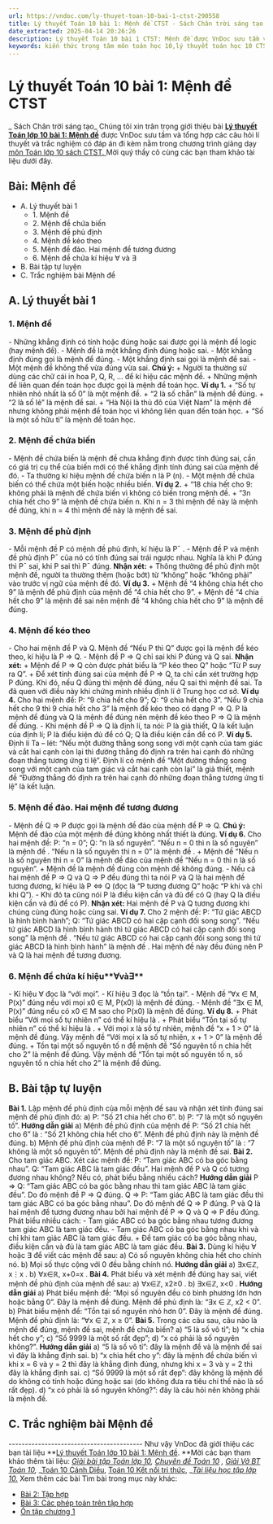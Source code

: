 ```yaml
---
url: https://vndoc.com/ly-thuyet-toan-10-bai-1-ctst-290558
title: Lý thuyết Toán 10 bài 1: Mệnh đề CTST - Sách Chân trời sáng tạo - VnDoc.com
date_extracted: 2025-04-14 20:26:26
description: Lý thuyết Toán 10 bài 1 CTST: Mệnh đề được VnDoc sưu tầm và giới thiệu  để tham khảo chuẩn bị cho bài giảng học kì mới sắp tới đây của mình.
keywords: kiến thức trọng tâm môn toán học 10,lý thuyết toán học 10 CTST,Toán lớp 10,ôn tập lý thuyết toán lớp 10,lý thuyết môn toán 10,lý thuyết toán 10 CTST,Lý thuyết môn toán 10 bài 1,Mệnh đề,trắc nghiệm toán 10 CTST,Lý thuyết toán 10 bài 1 CTST,trắc nghiệm bài Mệnh đề
---
```


# Lý thuyết Toán 10 bài 1: Mệnh đề CTST
 _ Sách Chân trời sáng tạo_
Chúng tôi xin trân trọng giới thiệu bài **[Lý thuyết Toán lớp 10 bài 1: Mệnh đề](<https://vndoc.com/ly-thuyet-toan-10-bai-1-ctst-290558>)** được VnDoc sưu tầm và tổng hợp các câu hỏi lí thuyết và trắc nghiệm có đáp án đi kèm nằm trong chương trình giảng dạy [môn Toán lớp 10 sách CTST. ](<https://vndoc.com/toan-10-chan-troi-sang-tao-tap1>)Mời quý thầy cô cùng các bạn tham khảo tài liệu dưới đây.
## Bài: Mệnh đề
  * A. Lý thuyết bài 1
    * 1\. Mệnh đề
    * 2\. Mệnh đề chứa biến
    * 3\. Mệnh đề phủ định 
    * 4\. Mệnh đề kéo theo
    * 5\. Mệnh đề đảo. Hai mệnh đề tương đương
    * 6\. Mệnh đề chứa kí hiệu ∀ và ∃
  * B. Bài tập tự luyện 
  * C. Trắc nghiệm bài Mệnh đề

## **A. Lý thuyết bài 1**
### **1\. Mệnh đề**
\- Những khẳng định có tính hoặc đúng hoặc sai được gọi là mệnh đề logic \(hay mệnh đề\). 
\- Mệnh đề là một khẳng định đúng hoặc sai.
\- Một khẳng định đúng gọi là mệnh đề đúng.
\- Một khẳng định sai gọi là mệnh đề sai.
\- Một mệnh đề không thể vừa đúng vừa sai.
**Chú ý:**
\+ Người ta thường sử dùng các chữ cái in hoa P, Q, R, … để kí hiệu các mệnh đề. 
\+ Những mệnh đề liên quan đến toán học được gọi là mệnh đề toán học.
**Ví dụ 1.**
\+ “Số tự nhiên nhỏ nhất là số 0” là một mệnh đề.
\+ “2 là số chẵn” là mệnh đề đúng.
\+ “2 là số lẻ” là mệnh đề sai.
\+ “Hà Nội là thủ đô của Việt Nam” là mệnh đề nhưng không phải mệnh đề toán học vì không liên quan đến toán học.
\+ “Số  là một số hữu tỉ” là mệnh đề toán học.
### **2\. Mệnh đề chứa biến**
\- Mệnh đề chứa biến là mệnh đề chưa khẳng định được tính đúng sai, cần có giá trị cụ thể của biến mới có thể khẳng định tính đúng sai của mệnh đề đó.
\- Ta thường kí hiệu mệnh đề chứa biến n là P \(n\).
\- Một mệnh đề chứa biến có thể chứa một biến hoặc nhiều biến. 
**Ví dụ 2.**
\+ “18 chia hết cho 9: không phải là mệnh đề chứa biến vì không có biến trong mệnh đề.
\+ “3n chia hết cho 9” là mệnh đề chứa biến n. Khi n = 3 thì mệnh đề này là mệnh đề đúng, khi n = 4 thì mệnh đề này là mệnh đề sai.
### **3\. Mệnh đề phủ định**
\- Mỗi mệnh đề P có mệnh đề phủ định, kí hiệu là P¯ .
\- Mệnh đề P và mệnh đề phủ định P¯ của nó có tính đúng sai trái ngược nhau. Nghĩa là khi P đúng thì P¯ sai, khi P sai thì P¯ đúng.
**Nhận xét:**
\+ Thông thường để phủ định một mệnh đề, người ta thường thêm \(hoặc bớt\) từ “không” hoặc “không phải” vào trước vị ngữ của mệnh đề đó.
**Ví dụ 3.**
\+ Mệnh đề “4 không chia hết cho 9” là mệnh đề phủ định của mệnh đề “4 chia hết cho 9”.
\+ Mệnh đề “4 chia hết cho 9” là mệnh đề sai nên mệnh đề “4 không chia hết cho 9” là mệnh đề đúng.
### **4\. Mệnh đề kéo theo**
\- Cho hai mệnh đề P và Q. Mệnh đề “Nếu P thì Q” được gọi là mệnh đề kéo theo, kí hiệu là P ⇒ Q.
\- Mệnh đề P ⇒ Q chỉ sai khi P đúng và Q sai. 
**Nhận xét:**
\+ Mệnh đề P ⇒ Q còn được phát biểu là “P kéo theo Q” hoặc “Từ P suy ra Q”.
\+ Để xét tính đúng sai của mệnh đề P ⇒ Q, ta chỉ cần xét trường hợp P đúng. Khi đó, nếu Q đúng thì mệnh đề đúng, nếu Q sai thì mệnh đề sai. Ta đã quen với điều này khi chứng minh nhiều định lí ở Trung học cơ sở.
**Ví dụ 4.** Cho hai mệnh đề: P: “9 chia hết cho 9”; Q: “9 chia hết cho 3”.
“Nếu 9 chia hết cho 9 thì 9 chia hết cho 3” là mệnh đề kéo theo có dạng P ⇒ Q.
P là mệnh đề đúng và Q là mệnh đề đúng nên mệnh đề kéo theo P ⇒ Q là mệnh đề đúng.
\- Khi mệnh đề P ⇒ Q là định lí, ta nói:
P là giả thiết, Q là kết luận của định lí;
P là điều kiện đủ để có Q;
Q là điều kiện cần để có P.
**Ví dụ 5.** Định lí Ta – lét: “Nếu một đường thẳng song song với một cạnh của tam giác và cắt hai cạnh còn lại thì đường thẳng đó định ra trên hai cạnh đó những đoạn thẳng tương ứng tỉ lệ”.
Định lí có mệnh đề “Một đường thẳng song song với một cạnh của tam giác và cắt hai cạnh còn lại” là giả thiết, mệnh đề “Đường thẳng đó định ra trên hai cạnh đó những đoạn thẳng tương ứng tỉ lệ” là kết luận.
### **5\. Mệnh đề đảo. Hai mệnh đề tương đương**
\- Mệnh đề Q ⇒ P được gọi là mệnh đề đảo của mệnh đề P ⇒ Q.
**Chú ý:** Mệnh đề đảo của một mệnh đề đúng không nhất thiết là đúng.
**Ví dụ 6.** Cho hai mệnh đề: 
P: “n = 0”; Q: “n là số nguyên”.
“Nếu n = 0 thì n là số nguyên” là mệnh đề  .
“Nếu n là số nguyên thì n = 0” là mệnh đề  .
\+ Mệnh đề  “Nếu n là số nguyên thì n = 0” là mệnh đề đảo của mệnh đề  “Nếu n = 0 thì n là số nguyên”.
\+ Mệnh đề  là mệnh đề đúng còn mệnh đề  không đúng.
\- Nếu cả hai mệnh đề P ⇒ Q và Q ⇒ P đều đúng thì ta nói P và Q là hai mệnh đề tương đương, kí hiệu là P ⇔ Q \(đọc là “P tương đương Q” hoặc “P khi và chỉ khi Q”\).
\- Khi đó ta cũng nói P là điều kiện cần và đủ để có Q \(hay Q là điều kiện cần và đủ để có P\).
**Nhận xét:** Hai mệnh đề P và Q tương đương khi chúng cùng đúng hoặc cùng sai. 
**Ví dụ 7.** Cho 2 mệnh đề: P: “Tứ giác ABCD là hình bình hành”; Q: “Tứ giác ABCD có hai cặp cạnh đối song song”.
“Nếu tứ giác ABCD là hình bình hành thì tứ giác ABCD có hai cặp cạnh đối song song” là mệnh đề  .
“Nếu tứ giác ABCD có hai cặp cạnh đối song song thì tứ giác ABCD là hình bình hành” là mệnh đề  .
Hai mệnh đề này đều đúng nên P và Q là hai mệnh đề tương đương. 
### **6\. Mệnh đề chứa kí hiệu****∀****và****∃**
\- Kí hiệu ∀ đọc là “với mọi”.
\- Kí hiệu ∃ đọc là “tồn tại”.
\- Mệnh đề “∀x ∈ M, P\(x\)” đúng nếu với mọi x0 ∈ M, P\(x0\) là mệnh đề đúng.
\- Mệnh đề “∃x ∈ M, P\(x\)” đúng nếu có x0 ∈ M sao cho P\(x0\) là mệnh đề đúng.
**Ví dụ 8.**
\+ Phát biểu “Với mọi số tự nhiên n” có thể kí hiệu là  .
\+ Phát biểu “Tồn tại số tự nhiên n” có thể kí hiệu là  .
\+ Với mọi x là số tự nhiên, mệnh đề “x + 1 > 0” là mệnh đề đúng. Vậy mệnh đề “Với mọi x là số tự nhiên, x + 1 > 0” là mệnh đề đúng.
\+ Tồn tại một số nguyên tố n để mệnh đề “Số nguyên tố n chia hết cho 2” là mệnh đề đúng. Vậy mệnh đề “Tồn tại một số nguyên tố n, số nguyên tố n chia hết cho 2” là mệnh đề đúng.
## **B. Bài tập tự luyện**
**Bài 1.** Lập mệnh đề phủ định của mỗi mệnh đề sau và nhận xét tính đúng sai mệnh đề phủ định đó:
a\) P: “Số 21 chia hết cho 6”.
b\) P: “7 là một số nguyên tố”.
**Hướng dẫn giải**
a\) Mệnh đề phủ định của mệnh đề P: “Số 21 chia hết cho 6” là  : “Số 21 không chia hết cho 6”. Mệnh đề phủ định này là mệnh đề đúng.
b\) Mệnh đề phủ định của mệnh đề P: “7 là một số nguyên tố” là  : “7 không là một số nguyên tố”. Mệnh đề phủ định này là mệnh đề sai.
**Bài 2.** Cho tam giác ABC. Xét các mệnh đề:
P: “Tam giác ABC có ba góc bằng nhau”.
Q: “Tam giác ABC là tam giác đều”.
Hai mệnh đề P và Q có tương đương nhau không? Nếu có, phát biểu bằng nhiều cách?
**Hướng dẫn giải**
P ⇒ Q: “Tam giác ABC có ba góc bằng nhau thì tam giác ABC là tam giác đều”. Do đó mệnh đề P ⇒ Q đúng.
Q ⇒ P: “Tam giác ABC là tam giác đều thì tam giác ABC có ba góc bằng nhau”. Do đó mệnh đề Q ⇒ P đúng.
P và Q là hai mệnh đề tương đương nhau bởi hai mệnh đề P ⇒ Q và Q ⇒ P đều đúng. 
Phát biểu nhiều cách: 
\- Tam giác ABC có ba góc bằng nhau tương đương tam giác ABC là tam giác đều.
\- Tam giác ABC có ba góc bằng nhau khi và chỉ khi tam giác ABC là tam giác đều.
\+ Để tam giác có ba góc bằng nhau, điều kiện cần và đủ là tam giác ABC là tam giác đều.
**Bài 3.** Dùng kí hiệu ∀ hoặc ∃ để viết các mệnh đề sau:
a\) Có số nguyên không chia hết cho chính nó.
b\) Mọi số thực cộng với 0 đều bằng chính nó.
**Hướng dẫn giải**
a\) ∃x∈ℤ, x⋮x .
b\) ∀x∈ℝ, x+0=x . 
**Bài 4.** Phát biểu và xét mệnh đề đúng hay sai, viết mệnh đề phủ định của mệnh đề sau:
a\) ∀x∈ℤ, x2≥0 .
b\) ∃x∈ℤ, x<0 . 
**Hướng dẫn giải**
a\) Phát biểu mệnh đề: “Mọi số nguyên đều có bình phương lớn hơn hoặc bằng 0”. Đây là mệnh đề đúng.
Mệnh đề phủ định là: “∃x ∈ ℤ, x2 < 0”.
b\) Phát biểu mệnh đề: “Tồn tại số nguyên nhỏ hơn 0”. Đây là mệnh đề đúng.
Mệnh đề phủ định là: “∀x ∈ ℤ, x ≥ 0”.
**Bài 5.** Trong các câu sau, câu nào là mệnh đề đúng, mệnh đề sai, mệnh đề chứa biến?
a\) “5 là số vô tỉ”;
b\) “x chia hết cho y”;
c\) “Số 9999 là một số rất đẹp”;
d\) “x có phải là số nguyên không?”.
**Hướng dẫn giải**
a\) “5 là số vô tỉ”: đây là mệnh đề và là mệnh đề sai vì đây là khẳng định sai.
b\) “x chia hết cho y”: đây là mệnh đề chứa biến vì khi x = 6 và y = 2 thì đây là khẳng định đúng, nhưng khi x = 3 và y = 2 thì đây là khẳng định sai.
c\) “Số 9999 là một số rất đẹp”: đây không là mệnh đề do không có tính hoặc đúng hoặc sai \(do không đưa ra tiêu chí thế nào là số rất đẹp\).
d\) “x có phải là số nguyên không?”: đây là câu hỏi nên không phải là mệnh đề.
## C. Trắc nghiệm bài Mệnh đề
\-----------------------------------------
Như vậy VnDoc đã giới thiệu các bạn tài liệu **[Lý thuyết Toán lớp 10 bài 1: Mệnh đề](<https://vndoc.com/ly-thuyet-toan-10-bai-1-ctst-290558>). **Mời các bạn tham khảo thêm tài liệu: _[Giải bài tập Toán lớp 10](<https://vndoc.com/giai-toan-lop10>),_ _[Chuyên đề Toán 10](<https://vndoc.com/chuyen-de-toan10>)_ _,_ _[Giải Vở BT Toán 10](<https://vndoc.com/giai-vo-bt-toan10>),_ _[Toán 10 Cánh Diều](<https://vndoc.com/toan-10-canh-dieu-tap1>), [Toán 10 Kết nối tri thức,](<https://vndoc.com/toan-10-ket-noi-tri-thuc-tap1>) __[Tài liệu học tập lớp 10.](<https://vndoc.com/tai-lieu-hoc-tap-lop10>)_
Xem thêm các bài Tìm bài trong mục này khác:
  * [Bài 2: Tập hợp](</ly-thuyet-toan-10-bai-2-ctst-290561>)
  * [Bài 3: Các phép toán trên tập hợp](</ly-thuyet-toan-10-bai-3-ctst-290564>)
  * [Ôn tập chương 1](</ly-thuyet-toan-10-bai-4-ctst-290569>)

